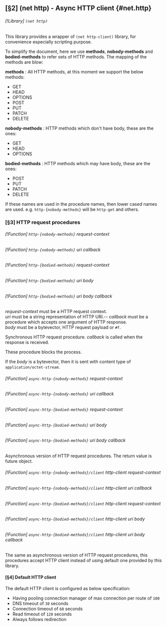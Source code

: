 [§2] (net http) - Async HTTP client {#net.http}
-------------

###### [!Library] `(net http)`

This library provides a wrapper of `(net http-client)` library,
for convenience especially scripting purpose.

To simplify the document, here we use __methods__, __nobody-methods__
and __bodied-methods__ to refer sets of HTTP methods. The mapping
of the methods are blow:

__methods__
: All HTTP methods, at this moment we support the below methods:
  - GET
  - HEAD
  - OPTIONS
  - POST
  - PUT
  - PATCH
  - DELETE
  
__nobody-methods__
: HTTP methods which don't have body, these are the ones:
  - GET
  - HEAD
  - OPTIONS
  
__bodied-methods__
: HTTP methods which may have body, these are the ones:
  - POST
  - PUT
  - PATCH
  - DELETE

If these names are used in the procedure names, then lower cased
names are used. e.g. `http-{nobody-methods}` will be `http-get` and others.

### [§3] HTTP request procedures

###### [!Function] `http-{nobody-methods}` _request-context_
###### [!Function] `http-{nobody-methods}` _uri_ _callback_
###### [!Function] `http-{bodied-methods}` _request-context_
###### [!Function] `http-{bodied-methods}` _uri_ _body_
###### [!Function] `http-{bodied-methods}` _uri_ _body_ _callback_

_request-context_ must be a HTTP request context.  
_uri_ must be a string representation of HTTP URI.--
_callback_ must be a procedure which accepts one argument of HTTP response.  
_body_ must be a bytevector, HTTP request payload or `#f`.

Synchronous HTTP request procedure. _callback_ is called when the response
is received.

These procedure blocks the process.

If the _body_ is a bytevector, then it is sent with content type of
`application/octet-stream`.

###### [!Function] `async-http-{nobody-methods}` _request-context_
###### [!Function] `async-http-{nobody-methods}` _uri_ _callback_
###### [!Function] `async-http-{bodied-methods}` _request-context_
###### [!Function] `async-http-{bodied-methods}` _uri_ _body_
###### [!Function] `async-http-{bodied-methods}` _uri_ _body_ _callback_

Asynchronous version of HTTP request procedures. The return value is
future object.

###### [!Function] `async-http-{nobody-methods}/client` _http-client_ _request-context_
###### [!Function] `async-http-{nobody-methods}/client` _http-client_ _uri_ _callback_
###### [!Function] `async-http-{bodied-methods}/client` _http-client_ _request-context_
###### [!Function] `async-http-{bodied-methods}/client` _http-client_ _uri_ _body_
###### [!Function] `async-http-{bodied-methods}/client` _http-client_ _uri_ _body_ _callback_

The same as asynchronous version of HTTP request procedures, this procedures
accept HTTP client instead of using default one provided by this library.

#### [§4] Default HTTP client

The default HTTP client is configured as below specification:

- Having pooling connection manager of max connection per route of `100`
- DNS timeout of `30` seconds
- Connection timeout of `60` seconds
- Read timeout of `120` seconds
- Always follows redirection

